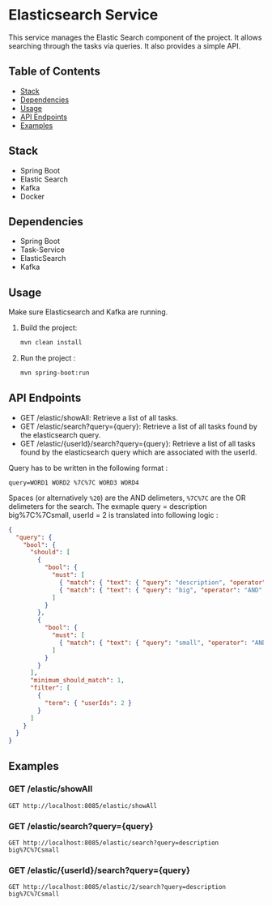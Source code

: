 # Elasticsearch Service

This service manages the Elastic Search component of the project. It allows searching through the tasks via queries.
It also provides a simple API.

## Table of Contents
- [Stack](#stack)
- [Dependencies](#dependencies)
- [Usage](#usage)
- [API Endpoints](#api-endpoints)
- [Examples](#examples)


## Stack
- Spring Boot
- Elastic Search
- Kafka
- Docker

## Dependencies
- Spring Boot
- Task-Service
- ElasticSearch
- Kafka

## Usage
Make sure Elasticsearch and Kafka are running.
1. Build the project:
   ```bash
   mvn clean install
   ```
2. Run the project :
   ```bash
   mvn spring-boot:run
   ```
## API Endpoints
- GET /elastic/showAll: Retrieve a list of all tasks.
- GET /elastic/search?query={query}: Retrieve a list of all tasks found by the elasticsearch query.
- GET /elastic/{userId}/search?query={query}: Retrieve a list of all tasks found by the elasticsearch query which are associated with the userId.

Query has to be written in the following format :
```
query=WORD1 WORD2 %7C%7C WORD3 WORD4
```
Spaces (or alternatively `%20`) are the AND delimeters, `%7C%7C` are the OR delimeters for the search.
The exmaple query = description big%7C%7Csmall, userId = 2 is translated into following logic :
```json
{
  "query": {
    "bool": {
      "should": [
        {
          "bool": {
            "must": [
              { "match": { "text": { "query": "description", "operator": "AND" } } },
              { "match": { "text": { "query": "big", "operator": "AND" } } }
            ]
          }
        },
        {
          "bool": {
            "must": [
              { "match": { "text": { "query": "small", "operator": "AND" } } }
            ]
          }
        }
      ],
      "minimum_should_match": 1,
      "filter": [
        {
          "term": { "userIds": 2 }
        }
      ]
    }
  }
}
```
## Examples
### GET /elastic/showAll
```
GET http://localhost:8085/elastic/showAll
```

### GET /elastic/search?query={query}
```
GET http://localhost:8085/elastic/search?query=description big%7C%7Csmall
```

### GET /elastic/{userId}/search?query={query}
```
GET http://localhost:8085/elastic/2/search?query=description big%7C%7Csmall
```



